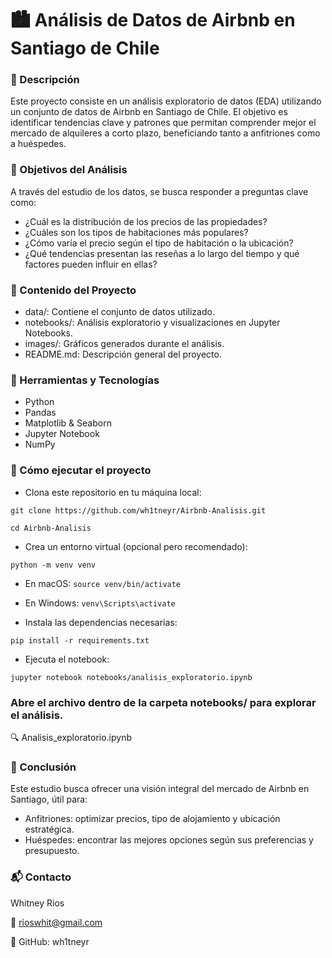 # 🏙️ Análisis de Datos de Airbnb en Santiago de Chile

### 📌 Descripción

Este proyecto consiste en un análisis exploratorio de datos (EDA) utilizando un conjunto de datos de Airbnb en Santiago de Chile. El objetivo es identificar tendencias clave y patrones que permitan comprender mejor el mercado de alquileres a corto plazo, beneficiando tanto a anfitriones como a huéspedes.

### 🎯 Objetivos del Análisis

A través del estudio de los datos, se busca responder a preguntas clave como:

- ¿Cuál es la distribución de los precios de las propiedades?
- ¿Cuáles son los tipos de habitaciones más populares?
- ¿Cómo varía el precio según el tipo de habitación o la ubicación?
- ¿Qué tendencias presentan las reseñas a lo largo del tiempo y qué factores pueden influir en ellas?

### 📁 Contenido del Proyecto

- data/: Contiene el conjunto de datos utilizado.
- notebooks/: Análisis exploratorio y visualizaciones en Jupyter Notebooks.
- images/: Gráficos generados durante el análisis.
- README.md: Descripción general del proyecto.

### 🧰 Herramientas y Tecnologías

- Python 
- Pandas
- Matplotlib & Seaborn 
- Jupyter Notebook
- NumPy

### 🚀 Cómo ejecutar el proyecto

- Clona este repositorio en tu máquina local:

```git clone https://github.com/wh1tneyr/Airbnb-Analisis.git```

```cd Airbnb-Analisis```

- Crea un entorno virtual (opcional pero recomendado):

```python -m venv venv```

- En macOS: ```source venv/bin/activate```  
- En Windows: ```venv\Scripts\activate```

- Instala las dependencias necesarias:

```pip install -r requirements.txt```

- Ejecuta el notebook:

```jupyter notebook notebooks/analisis_exploratorio.ipynb```


### Abre el archivo dentro de la carpeta notebooks/ para explorar el análisis.
🔍 Analisis_exploratorio.ipynb

### 📌 Conclusión

Este estudio busca ofrecer una visión integral del mercado de Airbnb en Santiago, útil para:

- Anfitriones: optimizar precios, tipo de alojamiento y ubicación estratégica.
- Huéspedes: encontrar las mejores opciones según sus preferencias y presupuesto.

### 📬 Contacto

Whitney Rios

📧 rioswhit@gmail.com

🔗 GitHub: wh1tneyr
